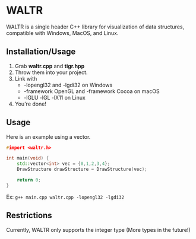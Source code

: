 # WALTR

WALTR is a single header C++ library for visualization of data structures, compatible with Windows, MacOS, and Linux.

## Installation/Usage

1. Grab  **waltr.cpp** and **tigr.hpp**
2. Throw them into your project.
3. Link with
    - -lopengl32 and -lgdi32 on Windows
    - -framework OpenGL and -framework Cocoa on macOS
    - -lGLU -lGL -lX11 on Linux
4. You're done!

## Usage

Here is an example using a vector.

```C++
#import <waltr.h>

int main(void) {
	std::vector<int> vec = {0,1,2,3,4};
	DrawStructure drawStructure = DrawStructure(vec);

	return 0;
}
```

Ex: ```g++ main.cpp waltr.cpp -lopengl32 -lgdi32```

## Restrictions

Currently, WALTR only supports the integer type (More types in the future!)